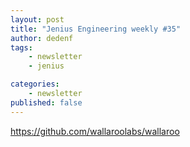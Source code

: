 ```yaml
---
layout: post
title: "Jenius Engineering weekly #35"
author: dedenf
tags:
    - newsletter
    - jenius

categories:
    - newsletter
published: false
---
```



https://github.com/wallaroolabs/wallaroo